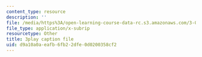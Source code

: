 ```yaml
---
content_type: resource
description: ''
file: /media/https%3A/open-learning-course-data-rc.s3.amazonaws.com/3-054-cellular-solids-structure-properties-and-applications-spring-2015/d9a10a0aeafb6fb22dfe0d0200358cf2_vVfI1wTp0Jg.srt
file_type: application/x-subrip
resourcetype: Other
title: 3play caption file
uid: d9a10a0a-eafb-6fb2-2dfe-0d0200358cf2
---
```

